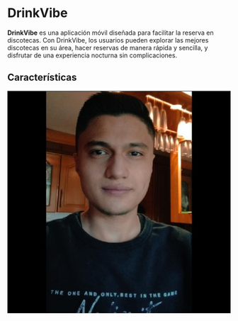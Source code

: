 # DrinkVibe

**DrinkVibe** es una aplicación móvil diseñada para facilitar la reserva en discotecas. Con DrinkVibe, los usuarios pueden explorar las mejores discotecas en su área, hacer reservas de manera rápida y sencilla, y disfrutar de una experiencia nocturna sin complicaciones.
## Características
![Descripción de la imagen](Fotos/FotoMateo.png)

